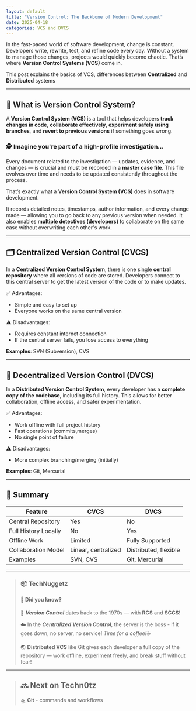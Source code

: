 ```yaml
---
layout: default
title: "Version Control: The Backbone of Modern Development"
date: 2025-04-18
categories: VCS and DVCS
---
```

In the fast-paced world of software development, change is constant. Developers write, rewrite, test, and refine code every day. Without a system to manage those changes, projects would quickly become chaotic. That’s where **Version Control Systems (VCS)** come in.

This post explains the basics of VCS, differences between **Centralized** and **Distributed** systems

---

## 🧾 What is Version Control System?

A **Version Control System (VCS)** is a tool that helps developers **track changes in code**, **collaborate effectively**, **experiment safely using branches**, and **revert to previous versions** if something goes wrong.

### 🕵️ Imagine you're part of a high-profile investigation...

Every document related to the investigation — updates, evidence, and changes — is crucial and must be recorded in a **master case file**. This file evolves over time and needs to be updated consistently throughout the process.

That’s exactly what a **Version Control System (VCS)** does in software development.

It records detailed notes, timestamps, author information, and every change made — allowing you to go back to any previous version when needed. It also enables **multiple detectives (developers)** to collaborate on the same case without overwriting each other's work.

---

## 🗂️ Centralized Version Control (CVCS)

In a **Centralized Version Control System**, there is one single **central repository** where all versions of code are stored. Developers connect to this central server to get the latest version of the code or to make updates.

✅ Advantages:
- Simple and easy to set up
- Everyone works on the same central version

⚠️ Disadvantages:
- Requires constant internet connection
- If the central server fails, you lose access to everything

**Examples**: SVN (Subversion), CVS

---

## 🔄 Decentralized Version Control (DVCS)

In a **Distributed Version Control System**, every developer has a **complete copy of the codebase**, including its full history. This allows for better collaboration, offline access, and safer experimentation.

✅ Advantages:
- Work offline with full project history
- Fast operations (commits,merges)
- No single point of failure

⚠️ Disadvantages:
- More complex branching/merging (initially)

**Examples**: Git, Mercurial

---

## 📄 Summary

| **Feature**             | **CVCS**               | **DVCS**                 |
|-------------------------|------------------------|---------------------------|
| Central Repository      | Yes                    | No                        |
| Full History Locally    | No                     | Yes                       |
| Offline Work            | Limited                | Fully Supported           |
| Collaboration Model     | Linear, centralized    | Distributed, flexible     |
| Examples                | SVN, CVS               | Git, Mercurial            |


---

> ### 📦 **TechNuggetz**
> #### 📆 **Did you know?**  
>   
> 🧠 ***Version Control*** dates back to the 1970s — with **RCS** and **SCCS**!
>
> ☁️ In the ***Centralized Version Control***, the server is the boss - if it goes down, no server, no service! *Time for a coffee!*☕
>
> 🌏 **Distributed VCS** like Git gives each developer a full copy of the repository — work offline, experiment freely, and break stuff without fear!

---

> ## 🔜 **Next on Techn0tz**
>
> 🛸 **Git** - commands and workflows
